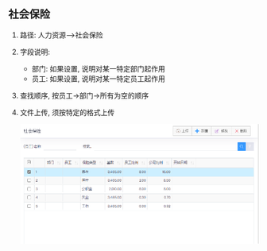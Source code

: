 ## 社会保险

1. 路径: 人力资源-->社会保险

2. 字段说明: 

   - 部门: 如果设置, 说明对某一特定部门起作用
   - 员工: 如果设置, 说明对某一特定员工起作用

3. 查找顺序, 按员工->部门->所有为空的顺序

4. 文件上传, 须按特定的格式上传

   ![image-20210808074755962](../../images/HR/image-20210808074755962.png)
